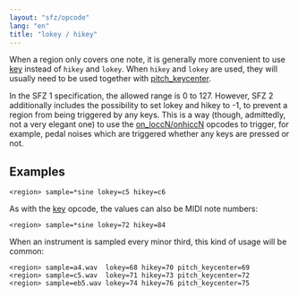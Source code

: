 ```yaml
---
layout: "sfz/opcode"
lang: "en"
title: "lokey / hikey"
---
```

When a region only covers one note, it is generally more convenient to use
[key](/opcodes/key) instead of `hikey` and `lokey`. When `hikey` and `lokey` are used,
they will usually need to be used together with [pitch_keycenter](/opcodes/pitch_keycenter).

In the SFZ 1 specification, the allowed range is 0 to 127. However, SFZ 2 additionally
includes the possibility to set lokey and hikey to -1, to prevent a region from
being triggered by any keys. This is a way (though, admittedly, not a very
elegant one) to use the [on_loccN/onhiccN](/opcodes/on_loccN) opcodes to trigger,
for example, pedal noises which are triggered whether any keys are pressed or not.

## Examples

```
<region> sample=*sine lokey=c5 hikey=c6
```

As with the [key](key) opcode, the values can also be MIDI note numbers:

```
<region> sample=*sine lokey=72 hikey=84
```

When an instrument is sampled every minor third, this kind of usage will be common:

```
<region> sample=a4.wav  lokey=68 hikey=70 pitch_keycenter=69
<region> sample=c5.wav  lokey=71 hikey=73 pitch_keycenter=72
<region> sample=eb5.wav lokey=74 hikey=76 pitch_keycenter=75
```
